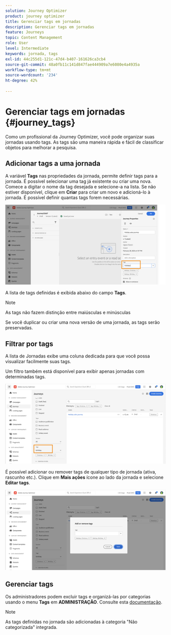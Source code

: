 ```yaml
---
solution: Journey Optimizer
product: journey optimizer
title: Gerenciar tags em jornadas
description: Gerenciar tags em jornadas
feature: Journeys
topic: Content Management
role: User
level: Intermediate
keywords: jornada, tags
exl-id: 44c255d1-121c-47d4-b407-161626ca3cb4
source-git-commit: 48a0fb11c141d847fae444909a7e6080e4a4935a
workflow-type: tm+mt
source-wordcount: '234'
ht-degree: 42%

---
```


# Gerenciar tags em jornadas {#journey_tags}

Como um profissional da Journey Optimizer, você pode organizar suas jornadas usando tags. As tags são uma maneira rápida e fácil de classificar objetos para melhorar a pesquisa.

## Adicionar tags a uma jornada

A variável **Tags** nas propriedades da jornada, permite definir tags para a jornada. É possível selecionar uma tag já existente ou criar uma nova. Comece a digitar o nome da tag desejada e selecione-a na lista. Se não estiver disponível, clique em **Criar** para criar um novo e adicioná-lo à jornada. É possível definir quantas tags forem necessárias.

![](assets/tags1.png)

A lista de tags definidas é exibida abaixo do campo **Tags**.

>[!NOTE]
>
> As tags não fazem distinção entre maiúsculas e minúsculas
> 
> Se você duplicar ou criar uma nova versão de uma jornada, as tags serão preservadas.

## Filtrar por tags

A lista de Jornadas exibe uma coluna dedicada para que você possa visualizar facilmente suas tags.

Um filtro também está disponível para exibir apenas jornadas com determinadas tags.

![](assets/tags2.png)

É possível adicionar ou remover tags de qualquer tipo de jornada (ativa, rascunho etc.). Clique em **Mais ações** ícone ao lado da jornada e selecione **Editar tags**.

![](assets/tags3.png)

## Gerenciar tags

Os administradores podem excluir tags e organizá-las por categorias usando o menu **Tags** em **ADMINISTRAÇÃO**. Consulte esta [documentação](https://experienceleague.adobe.com/docs/experience-platform/administrative-tags/overview.html?lang=pt-BR).

>[!NOTE]
>
> As tags definidas no jornada são adicionadas à categoria &quot;Não categorizada&quot; integrada.
